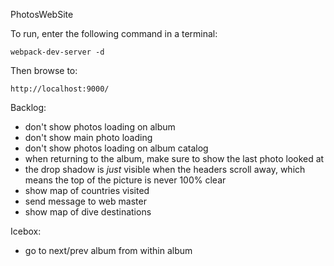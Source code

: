 PhotosWebSite

To run, enter the following command in a terminal:

    webpack-dev-server -d

Then browse to:

    http://localhost:9000/

Backlog:
* don't show photos loading on album
* don't show main photo loading
* don't show photos loading on album catalog
* when returning to the album, make sure to show the last photo looked at
* the drop shadow is _just_ visible when the headers scroll away, which means the top of the picture is never 100% clear
* show map of countries visited
* send message to web master
* show map of dive destinations

Icebox:
* go to next/prev album from within album